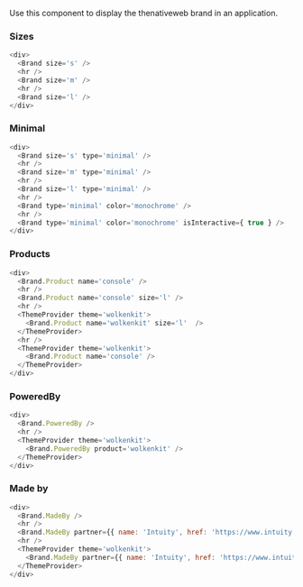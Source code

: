 Use this component to display the thenativeweb brand in an application.

### Sizes

```js
<div>
  <Brand size='s' />
  <hr />
  <Brand size='m' />
  <hr />
  <Brand size='l' />
</div>
```

### Minimal

```js
<div>
  <Brand size='s' type='minimal' />
  <hr />
  <Brand size='m' type='minimal' />
  <hr />
  <Brand size='l' type='minimal' />
  <hr />
  <Brand type='minimal' color='monochrome' />
  <hr />
  <Brand type='minimal' color='monochrome' isInteractive={ true } />
</div>
```

### Products

```js
<div>
  <Brand.Product name='console' />
  <hr />
  <Brand.Product name='console' size='l' />
  <hr />
  <ThemeProvider theme='wolkenkit'>
    <Brand.Product name='wolkenkit' size='l'  />
  </ThemeProvider>
  <hr />
  <ThemeProvider theme='wolkenkit'>
    <Brand.Product name='console' />
  </ThemeProvider>
</div>
```

### PoweredBy

```js
<div>
  <Brand.PoweredBy />
  <hr />
  <ThemeProvider theme='wolkenkit'>
    <Brand.PoweredBy product='wolkenkit' />
  </ThemeProvider>
</div>
```

### Made by

```js
<div>
  <Brand.MadeBy />
  <hr />
  <Brand.MadeBy partner={{ name: 'Intuity', href: 'https://www.intuity.de'}} />
  <hr />
  <ThemeProvider theme='wolkenkit'>
    <Brand.MadeBy partner={{ name: 'Intuity', href: 'https://www.intuity.de'}} />
  </ThemeProvider>
</div>
```
